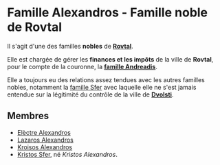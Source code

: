 # Famille Alexandros - Famille noble de Rovtal

Il s'agit d'une des familles **nobles** de [**Rovtal**](../../../VILLES/Rovtal.md). 

Elle est chargée de gérer les **finances et les impôts** de la ville de **Rovtal**, pour le compte de la couronne, la [**famille Andreadis**](./Famille_Andreadis.md).

Elle a toujours eu des relations assez tendues avec les autres familles nobles, notamment la [famille Sfer](./Famille_Sfer.md) avec laquelle elle ne s'est jamais entendue sur la légitimité du contrôle de la ville de [**Dvolsti**](../../../VILLES/Dvolsti.md).

## Membres
* [Elèctre Alexandros](../../DVOLSTI/Elèctre_Alexandros.md)
* [Lazaros Alexandros](../../SOMBRES_ARTISTES/Lazaros_Alexandros.md)
* [Kroisos Alexandros](../../ROVTAL/Kroisos_Alexandros.md)
* [Kristos Sfer](../../ROVTAL/KristosSfer.md), né *Kristos Alexandros*.